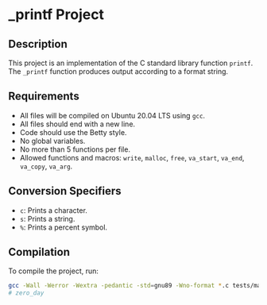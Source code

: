 # _printf Project

## Description

This project is an implementation of the C standard library function `printf`. The `_printf` function produces output according to a format string.

## Requirements

- All files will be compiled on Ubuntu 20.04 LTS using `gcc`.
- All files should end with a new line.
- Code should use the Betty style.
- No global variables.
- No more than 5 functions per file.
- Allowed functions and macros: `write`, `malloc`, `free`, `va_start`, `va_end`, `va_copy`, `va_arg`.

## Conversion Specifiers

- `c`: Prints a character.
- `s`: Prints a string.
- `%`: Prints a percent symbol.

## Compilation

To compile the project, run:
```sh
gcc -Wall -Werror -Wextra -pedantic -std=gnu89 -Wno-format *.c tests/main.c -o printf
# zero_day
